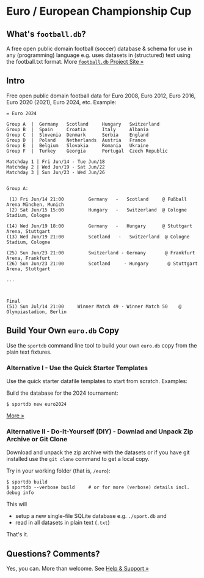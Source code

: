 # Euro / European Championship Cup

## What's `football.db`?

A free open public domain football (soccer) database & schema
for use in any (programming) language
e.g. uses datasets in (structured) text using the football.txt format.
More [`football.db` Project Site »](http://openfootball.github.io)

## Intro

Free open public domain football data for Euro 2008, Euro 2012, Euro 2016, Euro 2020 (2021), Euro 2024,
etc.
Example:

```
= Euro 2024

Group A  |  Germany   Scotland     Hungary   Switzerland
Group B  |  Spain     Croatia      Italy     Albania
Group C  |  Slovenia  Denmark      Serbia    England
Group D  |  Poland    Netherlands  Austria   France
Group E  |  Belgium   Slovakia     Romania   Ukraine 
Group F  |  Turkey    Georgia      Portugal  Czech Republic

Matchday 1 | Fri Jun/14 - Tue Jun/18   
Matchday 2 | Wed Jun/19 - Sat Jun/22   
Matchday 3 | Sun Jun/23 - Wed Jun/26        


Group A:

 (1) Fri Jun/14 21:00         Germany   -   Scotland     @ Fußball Arena München, Munich
 (2) Sat Jun/15 15:00         Hungary   -   Switzerland  @ Cologne Stadium, Cologne

(14) Wed Jun/19 18:00         Germany   -   Hungary      @ Stuttgart Arena, Stuttgart
(13) Wed Jun/19 21:00         Scotland   -   Switzerland  @ Cologne Stadium, Cologne

(25) Sun Jun/23 21:00         Switzerland - Germany       @ Frankfurt Arena, Frankfurt
(26) Sun Jun/23 21:00         Scotland     - Hungary       @ Stuttgart Arena, Stuttgart

...



Final
(51) Sun Jul/14 21:00     Winner Match 49 - Winner Match 50    @ Olympiastadion, Berlin
```



## Build Your Own `euro.db` Copy

Use the `sportdb` command line tool to build your own `euro.db` copy
from the plain text fixtures. 


### Alternative I - Use the Quick Starter Templates

Use the quick starter datafile templates to start from scratch. Examples:

Build the database for the 2024 tournament:

    $ sportdb new euro2024

[More »](https://github.com/openfootball/quick-starter)


### Alternative II - Do-It-Yourself (DIY) - Downlad and Unpack Zip Archive or Git Clone

Download and unpack the zip archive with the datasets or if you have git installed use the `git clone` command to
get a local copy.

Try in your working folder (that is, `/euro`):

```
$ sportdb build
$ sportdb --verbose build     # or for more (verbose) details incl. debug info
```

This will

- setup a new single-file SQLite database e.g. `./sport.db` and
- read in all datasets in plain text (`.txt`)

That's it.



## Questions? Comments?

Yes, you can. More than welcome.
See [Help & Support »](https://github.com/openfootball/help)


